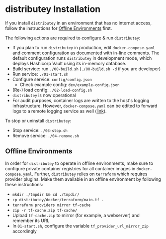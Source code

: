 # distributey Installation

If you install `distributey` in an environment that has no internet access, follow the instructions for [Offline Environments](#offline-environment) first.

The following actions are required to configure & run `distributey`:
- If you plan to run `distributey` in production, edit `docker-compose.yaml` and comment configuration as documented with in-line comments. The default configuration runs `distributey` in development mode, which deploys Hashicorp Vault using its in-memory database.
- Build service: run `./00-build.sh` (`./00-build.sh -d` if you are developer)
- Run service: `./01-start.sh`
- Configure service: `config/config.json`
   - Check example config: `dev/example-config.json`
- (Re-) load config: `./02-load-config.sh`
- `distributey` is now operational
- For audit purposes, container logs are written to the host's logging infrastructure. However, `docker-compose.yaml` can be edited to forward logs to a remote logging service as well ([link](https://docs.docker.com/config/containers/logging/syslog/)).

To stop or uninstall `distributey`:
- Stop service: `./03-stop.sh`
- Remove service: `./04-remove.sh`

## Offline Environments

In order for `distributey` to operate in offline environments, make sure to configure private container registries for all container images in `docker-compose.yaml`. Further, `distributey` relies on `terraform` which requires provider plugins. Make them available in an offline environment by following these instructions:

- `mkdir ./tmpdir && cd ./tmpdir/`
- `cp distributey/docker/terraform/main.tf .`
- `terraform providers mirror tf-cache`
- `zip -r tf-cache.zip tf-cache/`
- Upload `tf-cache.zip` to mirror (for example, a webserver) and remember its URL
- In `01-start.sh`, configure the variable `tf_provider_url_mirror_zip` accordingly
